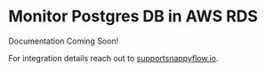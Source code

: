 # Monitor Postgres DB in AWS RDS

Documentation Coming Soon!

For integration details reach out to [supportsnappyflow.io](support@snappyflow.io).
